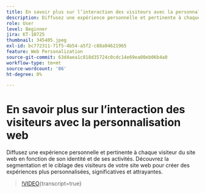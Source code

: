 ```yaml
---
title: En savoir plus sur l’interaction des visiteurs avec la personnalisation web
description: Diffusez une expérience personnelle et pertinente à chaque visiteur du site web en fonction de son identité et de ses activités. Découvrez la segmentation et le ciblage des visiteurs de votre site web pour créer des expériences plus personnalisées, significatives et attrayantes.
role: User
level: Beginner
jira: KT-10725
thumbnail: 345405.jpeg
exl-id: bc772311-71f5-4b54-a5f2-c88a04621965
feature: Web Personalization
source-git-commit: 63d4aea1c818d35724c0cdc14e69ea00eb06b4a0
workflow-type: tm+mt
source-wordcount: '86'
ht-degree: 0%

---
```


# En savoir plus sur l’interaction des visiteurs avec la personnalisation web

Diffusez une expérience personnelle et pertinente à chaque visiteur du site web en fonction de son identité et de ses activités. Découvrez la segmentation et le ciblage des visiteurs de votre site web pour créer des expériences plus personnalisées, significatives et attrayantes.

>[!VIDEO](https://video.tv.adobe.com/v/345405/?quality=12&learn=on){transcript=true}

